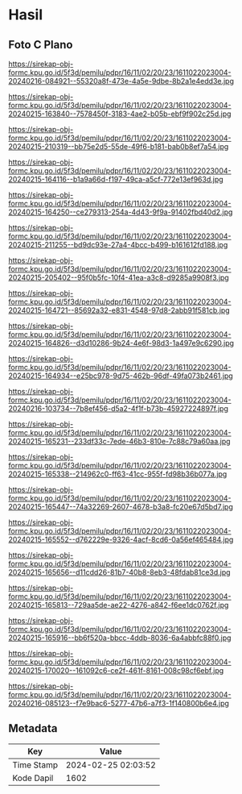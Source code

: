 # Hasil

## Foto C Plano

https://sirekap-obj-formc.kpu.go.id/5f3d/pemilu/pdpr/16/11/02/20/23/1611022023004-20240216-084921--55320a8f-473e-4a5e-9dbe-8b2a1e4edd3e.jpg

https://sirekap-obj-formc.kpu.go.id/5f3d/pemilu/pdpr/16/11/02/20/23/1611022023004-20240215-163840--7578450f-3183-4ae2-b05b-ebf9f902c25d.jpg

https://sirekap-obj-formc.kpu.go.id/5f3d/pemilu/pdpr/16/11/02/20/23/1611022023004-20240215-210319--bb75e2d5-55de-49f6-b181-bab0b8ef7a54.jpg

https://sirekap-obj-formc.kpu.go.id/5f3d/pemilu/pdpr/16/11/02/20/23/1611022023004-20240215-164116--b1a9a66d-f197-49ca-a5cf-772e13ef963d.jpg

https://sirekap-obj-formc.kpu.go.id/5f3d/pemilu/pdpr/16/11/02/20/23/1611022023004-20240215-164250--ce279313-254a-4d43-9f9a-91402fbd40d2.jpg

https://sirekap-obj-formc.kpu.go.id/5f3d/pemilu/pdpr/16/11/02/20/23/1611022023004-20240215-211255--bd9dc93e-27a4-4bcc-b499-b161612fd188.jpg

https://sirekap-obj-formc.kpu.go.id/5f3d/pemilu/pdpr/16/11/02/20/23/1611022023004-20240215-205402--95f0b5fc-10f4-41ea-a3c8-d9285a9908f3.jpg

https://sirekap-obj-formc.kpu.go.id/5f3d/pemilu/pdpr/16/11/02/20/23/1611022023004-20240215-164721--85692a32-e831-4548-97d8-2abb91f581cb.jpg

https://sirekap-obj-formc.kpu.go.id/5f3d/pemilu/pdpr/16/11/02/20/23/1611022023004-20240215-164826--d3d10286-9b24-4e6f-98d3-1a497e9c6290.jpg

https://sirekap-obj-formc.kpu.go.id/5f3d/pemilu/pdpr/16/11/02/20/23/1611022023004-20240215-164934--e25bc978-9d75-462b-96df-49fa073b2461.jpg

https://sirekap-obj-formc.kpu.go.id/5f3d/pemilu/pdpr/16/11/02/20/23/1611022023004-20240216-103734--7b8ef456-d5a2-4f1f-b73b-45927224897f.jpg

https://sirekap-obj-formc.kpu.go.id/5f3d/pemilu/pdpr/16/11/02/20/23/1611022023004-20240215-165231--233df33c-7ede-46b3-810e-7c88c79a60aa.jpg

https://sirekap-obj-formc.kpu.go.id/5f3d/pemilu/pdpr/16/11/02/20/23/1611022023004-20240215-165338--214962c0-ff63-41cc-955f-fd98b36b077a.jpg

https://sirekap-obj-formc.kpu.go.id/5f3d/pemilu/pdpr/16/11/02/20/23/1611022023004-20240215-165447--74a32269-2607-4678-b3a8-fc20e67d5bd7.jpg

https://sirekap-obj-formc.kpu.go.id/5f3d/pemilu/pdpr/16/11/02/20/23/1611022023004-20240215-165552--d762229e-9326-4acf-8cd6-0a56ef465484.jpg

https://sirekap-obj-formc.kpu.go.id/5f3d/pemilu/pdpr/16/11/02/20/23/1611022023004-20240215-165656--d11cdd26-81b7-40b8-8eb3-48fdab81ce3d.jpg

https://sirekap-obj-formc.kpu.go.id/5f3d/pemilu/pdpr/16/11/02/20/23/1611022023004-20240215-165813--729aa5de-ae22-4276-a842-f6ee1dc0762f.jpg

https://sirekap-obj-formc.kpu.go.id/5f3d/pemilu/pdpr/16/11/02/20/23/1611022023004-20240215-165916--bb6f520a-bbcc-4ddb-8036-6a4abbfc88f0.jpg

https://sirekap-obj-formc.kpu.go.id/5f3d/pemilu/pdpr/16/11/02/20/23/1611022023004-20240215-170020--161092c6-ce2f-461f-8161-008c98cf6ebf.jpg

https://sirekap-obj-formc.kpu.go.id/5f3d/pemilu/pdpr/16/11/02/20/23/1611022023004-20240216-085123--f7e9bac6-5277-47b6-a7f3-1f140800b6e4.jpg


## Metadata

| Key        | Value               |
| ---------- | ------------------- |
| Time Stamp | 2024-02-25 02:03:52 |
| Kode Dapil | 1602                |



